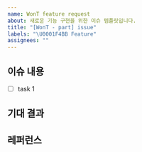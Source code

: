 ```yaml
---
name: WonT feature request
about: 새로운 기능 구현을 위한 이슈 템플릿입니다.
title: "[WonT - part] issue"
labels: "\U0001F4BB Feature"
assignees: ""
---
```


## 이슈 내용

<!-- 새로운 기능에 대한 간결한 설명 또는 task를 작성해주세요. -->

- [ ] task 1

## 기대 결과

<!-- 이 기능으로 얻고자 하는 목표를 설명해주세요.  -->

## 레퍼런스

<!-- 참고 코드나 사진을 넣어주세요. -->
